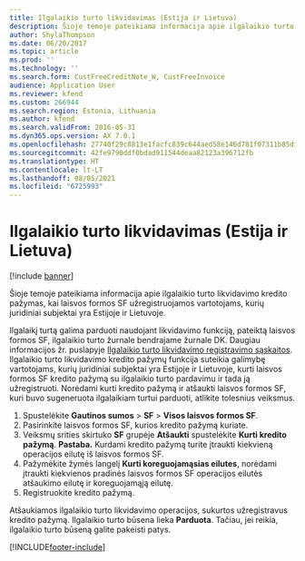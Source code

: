 ```yaml
---
title: Ilgalaikio turto likvidavimas (Estija ir Lietuva)
description: Šioje temoje pateikiama informacija apie ilgalaikio turto likvidavimo kredito pažymas, kai laisvos formos SF užregistruojamos vartotojams, kurių juridiniai subjektai yra Estijoje ir Lietuvoje.
author: ShylaThompson
ms.date: 06/20/2017
ms.topic: article
ms.prod: ''
ms.technology: ''
ms.search.form: CustFreeCreditNote_W, CustFreeInvoice
audience: Application User
ms.reviewer: kfend
ms.custom: 266944
ms.search.region: Estonia, Lithuania
ms.author: kfend
ms.search.validFrom: 2016-05-31
ms.dyn365.ops.version: AX 7.0.1
ms.openlocfilehash: 27740f29c8813e1facfc839c644aed58e146d781f07311b85df4899e22445877
ms.sourcegitcommit: 42fe9790ddf0bdad911544deaa82123a396712fb
ms.translationtype: HT
ms.contentlocale: lt-LT
ms.lasthandoff: 08/05/2021
ms.locfileid: "6725993"
---
```

# <a name="fixed-assets-disposal-for-estonia-and-lithuania"></a>Ilgalaikio turto likvidavimas (Estija ir Lietuva)

[!include [banner](../includes/banner.md)]

Šioje temoje pateikiama informacija apie ilgalaikio turto likvidavimo kredito pažymas, kai laisvos formos SF užregistruojamos vartotojams, kurių juridiniai subjektai yra Estijoje ir Lietuvoje.

Ilgalaikį turtą galima parduoti naudojant likvidavimo funkciją, pateiktą laisvos formos SF, ilgalaikio turto žurnale bendrajame žurnale DK. Daugiau informacijos žr. puslapyje [Ilgalaikio turto likvidavimo registravimo sąskaitos](../fixed-assets/fixed-asset-disposal-posting-accounts.md). Ilgalaikio turto likvidavimo kredito pažymų funkcija suteikia galimybę vartotojams, kurių juridiniai subjektai yra Estijoje ir Lietuvoje, kurti laisvos formos SF kredito pažymą su ilgalaikio turto pardavimu ir tada ją užregistruoti. Norėdami kurti kredito pažymą ir atšaukti laisvos formos SF, kuri buvo sugeneruota ilgalaikiam turtui parduoti, atlikite tolesnius veiksmus.

1.  Spustelėkite **Gautinos sumos** &gt; **SF** &gt; **Visos laisvos formos SF**.
2.  Pasirinkite laisvos formos SF, kurios kredito pažymą kuriate.
3.  Veiksmų srities skirtuko **SF** grupėje **Atšaukti** spustelėkite **Kurti kredito pažymą**. **Pastaba.** Kurdami kredito pažymą turite įtraukti kiekvieną operacijos eilutę iš laisvos formos SF.
4.  Pažymėkite žymės langelį **Kurti koreguojamąsias eilutes**, norėdami įtraukti kiekvienos pradinės laisvos formos SF operacijos eilutės atšaukimo eilutę ir koreguojamąją eilutę.
5.  Registruokite kredito pažymą.

Atšaukiamos ilgalaikio turto likvidavimo operacijos, sukurtos užregistravus kredito pažymą. Ilgalaikio turto būsena lieka **Parduota**. Tačiau, jei reikia, ilgalaikio turto būseną galite pakeisti patys.





[!INCLUDE[footer-include](../../includes/footer-banner.md)]